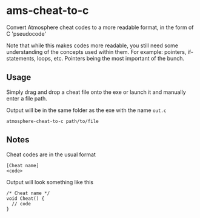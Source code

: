 # ams-cheat-to-c
Convert Atmosphere cheat codes to a more readable format, in the form of C 'pseudocode'

Note that while this makes codes more readable, you still need some understanding of the concepts used within them.
For example: pointers, if-statements, loops, etc. Pointers being the most important of the bunch.

## Usage
Simply drag and drop a cheat file onto the exe or launch it and manually enter a file path.

Output will be in the same folder as the exe with the name `out.c`

```
atmosphere-cheat-to-c path/to/file
```

## Notes
Cheat codes are in the usual format
```
[Cheat name]
<code>
```

Output will look something like this
```
/* Cheat name */
void Cheat() {
  // code
}
```
